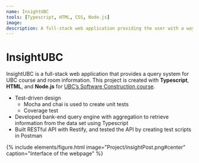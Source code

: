 ```yaml
---
name: InsightUBC
tools: [Typescript, HTML, CSS, Node.js]
image: 
description: A full-stack web application providing the user with a way to query course/room information in UBC
---
```


# InsightUBC

InsightUBC is a full-stack web application that provides a query system for UBC course and room information. This project is created with **Typescript**, **HTML**, and **Node.js** for [UBC’s Software Construction course](https://github.com/ubccpsc/310/blob/2019sept/project/README.md).

- Test-driven design
    * Mocha and chai is used to create unit tests
    * Coverage test
- Developed bank-end query engine with aggregation to retrieve information
from the data set using Typescript
- Built RESTful API with Restify, and tested the API by creating test scripts in
Postman

{% include elements/figure.html image="Project/insightPost.png#center" caption="Interface of the webpage" %}